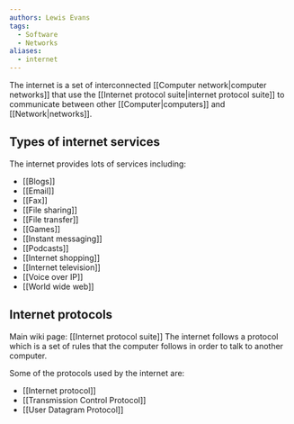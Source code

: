 ```yaml
---
authors: Lewis Evans
tags:
  - Software
  - Networks
aliases:
  - internet
---
```

The internet is a set of interconnected [[Computer network|computer networks]] that use the [[Internet protocol suite|internet protocol suite]] to communicate between other [[Computer|computers]] and [[Network|networks]].

## Types of internet services
The internet provides lots of services including:
- [[Blogs]]
- [[Email]]
- [[Fax]]
- [[File sharing]]
- [[File transfer]]
- [[Games]]
- [[Instant messaging]]
- [[Podcasts]]
- [[Internet shopping]]
- [[Internet television]]
- [[Voice over IP]]
- [[World wide web]]

## Internet protocols
Main wiki page: [[Internet protocol suite]]
The internet follows a protocol which is a set of rules that the computer follows in order to talk to another computer.

Some of the protocols used by the internet are:
- [[Internet protocol]]
- [[Transmission Control Protocol]]
- [[User Datagram Protocol]]